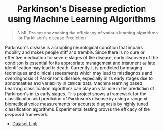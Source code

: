 <h1 align=center> Parkinson's Disease prediction using Machine Learning Algorithms </h1>

> A ML Project showcasing the efficiency of various learning algorithms for Parkinson's disease Prediction

Parkinson's disease is a crippling neurological condition that impairs mobility and makes people stiff and tremble. Since there is no cure or effective medication for severe stages of the disease, early discovery of the condition is essential for its appropriate management and treatment as late identification may lead to death. Currently, it is predicted by imaging techniques and clinical assessments which may lead to misdiagnosis and overdiagnosis of Parkinson's disease, especially in its early stages due to abnormalities and variability in clinical data. Machine learning based Learning classification algorithms can play an vital role in the prediction of Parkinson's in its early stages. This project shows a framework for the classification and prediction of Parkinson’s disease by using a range of biomedical voice measurements for accurate diagnosis by highly tuned classification algorithms. Experimental testing proves the efficacy of the proposed framework. 

- [Dataset Link](https://archive.ics.uci.edu/ml/datasets/Parkinsons)
